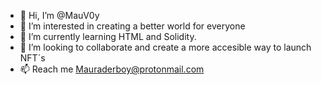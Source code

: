 - 👋 Hi, I’m @MauV0y
- 👀 I’m interested in creating a better world for everyone
- 🌱 I’m currently learning HTML and Solidity.
- 💞️ I’m looking to collaborate and create a more accesible way to launch NFT´s 
- 📫 Reach me Mauraderboy@protonmail.com

<!---
MauV0y/MauV0y is a ✨ special ✨ repository because its `README.md` (this file) appears on your GitHub profile.
You can click the Preview link to take a look at your changes.
--->
